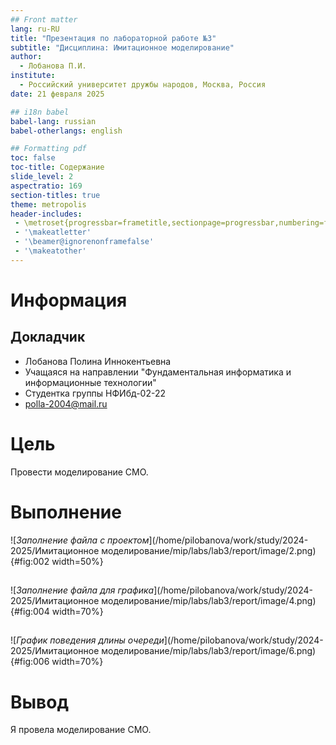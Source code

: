 ```yaml
---
## Front matter
lang: ru-RU
title: "Презентация по лабораторной работе №3"
subtitle: "Дисциплина: Имитационное моделирование"
author:
  - Лобанова П.И.
institute:
  - Российский университет дружбы народов, Москва, Россия
date: 21 февраля 2025

## i18n babel
babel-lang: russian
babel-otherlangs: english

## Formatting pdf
toc: false
toc-title: Содержание
slide_level: 2
aspectratio: 169
section-titles: true
theme: metropolis
header-includes:
 - \metroset{progressbar=frametitle,sectionpage=progressbar,numbering=fraction}
 - '\makeatletter'
 - '\beamer@ignorenonframefalse'
 - '\makeatother'
---
```


# Информация

## Докладчик


  * Лобанова Полина Иннокентьевна
  * Учащаяся на направлении "Фундаментальная информатика и информационные технологии"
  * Студентка группы НФИбд-02-22
  * [polla-2004@mail.ru](polla-2004@mail.ru)
  

# Цель

Провести моделирование СМО.

# Выполнение

![*Заполнение файла с проектом*](/home/pilobanova/work/study/2024-2025/Имитационное моделирование/mip/labs/lab3/report/image/2.png){#fig:002 width=50%}

## 

![*Заполнение файла для графика*](/home/pilobanova/work/study/2024-2025/Имитационное моделирование/mip/labs/lab3/report/image/4.png){#fig:004 width=70%}

## 

![*График поведения длины очереди*](/home/pilobanova/work/study/2024-2025/Имитационное моделирование/mip/labs/lab3/report/image/6.png){#fig:006 width=70%}

# Вывод

Я провела моделирование СМО.

